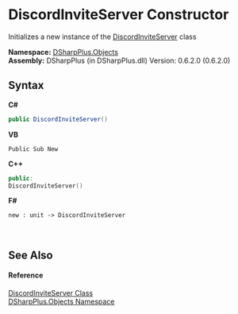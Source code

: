# DiscordInviteServer Constructor 
 

Initializes a new instance of the <a href="8368e386-b938-66e9-aba0-9a29df249914">DiscordInviteServer</a> class

**Namespace:**&nbsp;<a href="b70db947-75ff-488f-5245-350c6ca1e522">DSharpPlus.Objects</a><br />**Assembly:**&nbsp;DSharpPlus (in DSharpPlus.dll) Version: 0.6.2.0 (0.6.2.0)

## Syntax

**C#**<br />
``` C#
public DiscordInviteServer()
```

**VB**<br />
``` VB
Public Sub New
```

**C++**<br />
``` C++
public:
DiscordInviteServer()
```

**F#**<br />
``` F#
new : unit -> DiscordInviteServer
```

<br />

## See Also


#### Reference
<a href="8368e386-b938-66e9-aba0-9a29df249914">DiscordInviteServer Class</a><br /><a href="b70db947-75ff-488f-5245-350c6ca1e522">DSharpPlus.Objects Namespace</a><br />